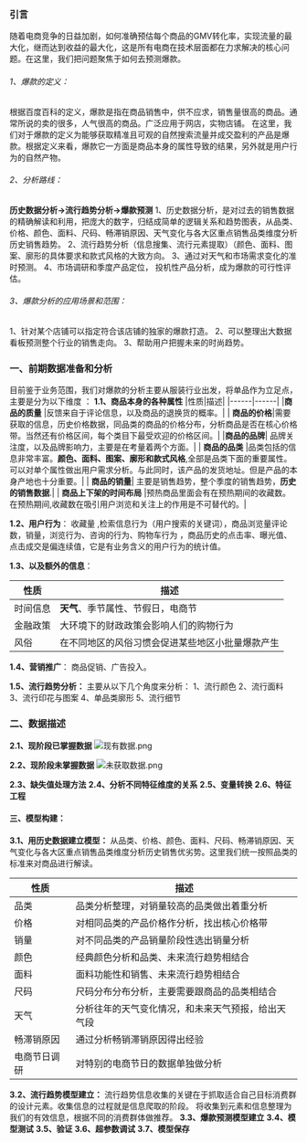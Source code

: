 ### 引言
随着电商竞争的日益加剧，如何准确预估每个商品的GMV转化率，实现流量的最大化，继而达到收益的最大化，这是所有电商在技术层面都在力求解决的核心问题。在这里，我们把问题聚焦于如何去预测爆款。
###### 1、爆款的定义：
根据百度百科的定义，爆款是指在商品销售中，供不应求，销售量很高的商品。通常所说的卖的很多，人气很高的商品。广泛应用于网店，实物店铺。
在这里，我们对于爆款的定义为能够获取精准且可观的自然搜索流量并成交盈利的产品是爆款。根据定义来看，爆款它一方面是商品本身的属性导致的结果，另外就是用户行为的自然产物。
###### 2、分析路线：
**历史数据分析->流行趋势分析->爆款预测**
1、历史数据分析，是对过去的销售数据的精确解读和利用，把庞大的数字，归结成简单的逻辑关系和趋势图表，从品类、价格、颜色、面料、尺码、畅滞销原因、天气变化与各大区重点销售品类维度分析历史销售趋势。
2、流行趋势分析（信息搜集、流行元素提取）（颜色、面料、图案、廓形的具体要求和款式风格的大致方向。
3、通过对天气和市场需求变化的准时预测。
4、市场调研和季度产品定位， 投机性产品分析，成为爆款的可行性评估。
###### 3、爆款分析的应用场景和范围：
1、针对某个店铺可以指定符合该店铺的独家的爆款打造。
2、可以整理出大数据看板预测整个行业的销售走向。
3、帮助用户把握未来的时尚趋势。

### 一、前期数据准备和分析

目前鉴于业务范围，我们对爆款的分析主要从服装行业出发，将单品作为立足点，主要是分为以下维度 ：
**1.1、商品本身的各种属性**
|性质|描述|
|------|------|
|**商品的质量** |反馈来自于评论信息，以及商品的退换货的概率。|
| **商品的价格**|需要获取的信息，历史价格数据，同品类的商品的价格分布，分析商品是否在核心价格带。当然还有价格区间，每个类目下最受欢迎的价格区间。|
|**商品的品牌**| 品牌关注度，以及品牌影响力，主要是在考量着两个方面。|
| **商品的品类** |品类包括的信息非常丰富。**颜色、面料、图案、廓形和款式风格**,全部是品类下面的重要属性。可以对单个属性做出用户需求分析。与此同时，该产品的发货地址。但是产品的本身产地也十分重要。| 
| **商品的销量**| 主要是销售趋势，整个季度的销售趋势，**历史的销售数据**.|
| **商品上下架的时间布局**  |预热商品里面会有在预热期间的收藏数。在预热期间,收藏数在吸引用户浏览和关注上的作用是不可替代的。|

**1.2、用户行为**：
收藏量 ,检索信息行为（用户搜索的关键词），商品浏览量评论数，销量，浏览行为、咨询的行为、购物车行为 ，商品历史的点击率、曝光值、点击成交是偏连续值，它是有业务含义的用户行为的统计值。

 **1.3、以及额外的信息**：

|性质|描述|
|------|------|
|时间信息| **天气**、季节属性、节假日，电商节 |
|金融政策|大环境下的财政政策会影响人们的购物行为|
|风俗|在不同地区的风俗习惯会促进某些地区小批量爆款产生|

 **1.4、营销推广**：
商品促销、广告投入。

**1.5、流行趋势分析：**
主要从以下几个角度来分析：
1、流行颜色
2、流行面料
3、流行印花与图案
4、单品类廓形
5、流行细节


### 二、数据描述
**2.1、现阶段已掌握数据**
![现有数据.png](https://upload-images.jianshu.io/upload_images/17730292-505ed0fbc347777f.png?imageMogr2/auto-orient/strip%7CimageView2/2/w/1240)

**2.2、现阶段未掌握数据**
![未获取数据.png](https://upload-images.jianshu.io/upload_images/17730292-1bf50f73dca7c307.png?imageMogr2/auto-orient/strip%7CimageView2/2/w/1240)

**2.3、缺失值处理方法**
**2.4、分析不同特征维度的关系**
**2.5、变量转换**
**2.6、特征工程**

#### 三、模型构建：
**3.1、用历史数据建立模型：**
 从品类、价格、颜色、面料、尺码、畅滞销原因、天气变化与各大区重点销售品类维度分析历史销售优劣势。这里我们统一按照品类的标准来对商品进行解读。

|性质|描述|
|------|------|
|品类|品类分析整理，对销量较高的品类做出着重分析|
|价格|对相同品类的产品价格作分析，找出核心价格带|
|销量|对不同品类的产品销量阶段性选出销量分析|
|颜色|经典颜色分析和品类、未来流行趋势相结合|
|面料|面料功能性和销售、未来流行趋势相结合|
| 尺码 | 尺码分布分布分析，主要需要跟商品的品类相结合 |
|天气|分析往年的天气变化情况，和未来天气预报，给出天气段|
|畅滞销原因|通过分析畅销滞销原因得出经验|
|电商节日调研|对特别的电商节日的数据单独做分析|
**3.2、流行趋势模型建立：**
流行趋势信息收集的关键在于抓取适合自己目标消费群的设计元素。收集信息的过程就是信息爬取的阶段。
将收集到元素和信息整理为我们的有效信息，根据不同的消费群体做推荐。
**3.3、爆款预测模型建立**
**3.4、模型测试**
**3.5、验证**
**3.6、超参数调试**
**3.7、模型保存**